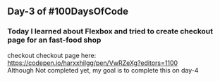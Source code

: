 ## Day-3 of #100DaysOfCode

### Today I learned about Flexbox and tried to create checkout page for an fast-food shop

checkout checkout page here: https://codepen.io/harxxhilgg/pen/VwRZeXg?editors=1100
<br />
Although Not completed yet, my goal is to complete this on day-4
